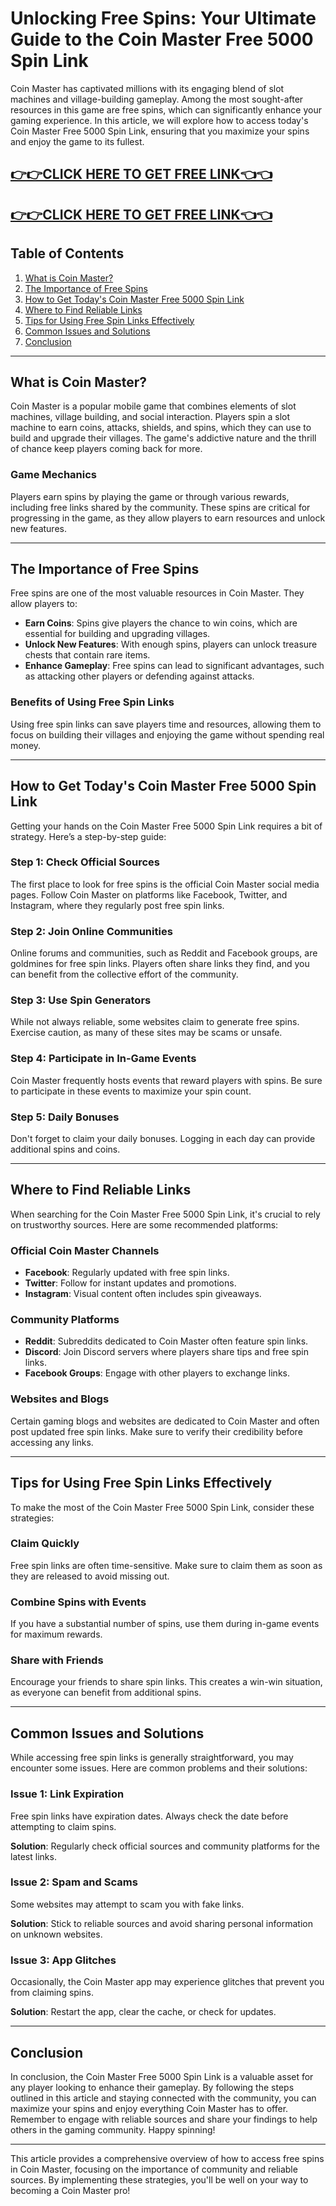 # Unlocking Free Spins: Your Ultimate Guide to the Coin Master Free 5000 Spin Link

Coin Master has captivated millions with its engaging blend of slot machines and village-building gameplay. Among the most sought-after resources in this game are free spins, which can significantly enhance your gaming experience. In this article, we will explore how to access today's Coin Master Free 5000 Spin Link, ensuring that you maximize your spins and enjoy the game to its fullest.

[👉👉CLICK HERE TO GET FREE LINK👈👈](https://todaylink.site/CoinsLink/)
--
[👉👉CLICK HERE TO GET FREE LINK👈👈](https://todaylink.site/CoinsLink/)
--
## Table of Contents

1. [What is Coin Master?](#what-is-coin-master)
2. [The Importance of Free Spins](#the-importance-of-free-spins)
3. [How to Get Today's Coin Master Free 5000 Spin Link](#how-to-get-todays-coin-master-free-5000-spin-link)
4. [Where to Find Reliable Links](#where-to-find-reliable-links)
5. [Tips for Using Free Spin Links Effectively](#tips-for-using-free-spin-links-effectively)
6. [Common Issues and Solutions](#common-issues-and-solutions)
7. [Conclusion](#conclusion)

---

## What is Coin Master?

Coin Master is a popular mobile game that combines elements of slot machines, village building, and social interaction. Players spin a slot machine to earn coins, attacks, shields, and spins, which they can use to build and upgrade their villages. The game's addictive nature and the thrill of chance keep players coming back for more. 

### Game Mechanics

Players earn spins by playing the game or through various rewards, including free links shared by the community. These spins are critical for progressing in the game, as they allow players to earn resources and unlock new features.

---

## The Importance of Free Spins

Free spins are one of the most valuable resources in Coin Master. They allow players to:

- **Earn Coins**: Spins give players the chance to win coins, which are essential for building and upgrading villages.
- **Unlock New Features**: With enough spins, players can unlock treasure chests that contain rare items.
- **Enhance Gameplay**: Free spins can lead to significant advantages, such as attacking other players or defending against attacks.

### Benefits of Using Free Spin Links

Using free spin links can save players time and resources, allowing them to focus on building their villages and enjoying the game without spending real money.

---

## How to Get Today's Coin Master Free 5000 Spin Link

Getting your hands on the Coin Master Free 5000 Spin Link requires a bit of strategy. Here’s a step-by-step guide:

### Step 1: Check Official Sources

The first place to look for free spins is the official Coin Master social media pages. Follow Coin Master on platforms like Facebook, Twitter, and Instagram, where they regularly post free spin links.

### Step 2: Join Online Communities

Online forums and communities, such as Reddit and Facebook groups, are goldmines for free spin links. Players often share links they find, and you can benefit from the collective effort of the community.

### Step 3: Use Spin Generators

While not always reliable, some websites claim to generate free spins. Exercise caution, as many of these sites may be scams or unsafe.

### Step 4: Participate in In-Game Events

Coin Master frequently hosts events that reward players with spins. Be sure to participate in these events to maximize your spin count.

### Step 5: Daily Bonuses

Don't forget to claim your daily bonuses. Logging in each day can provide additional spins and coins.

---

## Where to Find Reliable Links

When searching for the Coin Master Free 5000 Spin Link, it's crucial to rely on trustworthy sources. Here are some recommended platforms:

### Official Coin Master Channels

- **Facebook**: Regularly updated with free spin links.
- **Twitter**: Follow for instant updates and promotions.
- **Instagram**: Visual content often includes spin giveaways.

### Community Platforms

- **Reddit**: Subreddits dedicated to Coin Master often feature spin links.
- **Discord**: Join Discord servers where players share tips and free spin links.
- **Facebook Groups**: Engage with other players to exchange links.

### Websites and Blogs

Certain gaming blogs and websites are dedicated to Coin Master and often post updated free spin links. Make sure to verify their credibility before accessing any links.

---

## Tips for Using Free Spin Links Effectively

To make the most of the Coin Master Free 5000 Spin Link, consider these strategies:

### Claim Quickly

Free spin links are often time-sensitive. Make sure to claim them as soon as they are released to avoid missing out.

### Combine Spins with Events

If you have a substantial number of spins, use them during in-game events for maximum rewards.

### Share with Friends

Encourage your friends to share spin links. This creates a win-win situation, as everyone can benefit from additional spins.

---

## Common Issues and Solutions

While accessing free spin links is generally straightforward, you may encounter some issues. Here are common problems and their solutions:

### Issue 1: Link Expiration

Free spin links have expiration dates. Always check the date before attempting to claim spins.

**Solution**: Regularly check official sources and community platforms for the latest links.

### Issue 2: Spam and Scams

Some websites may attempt to scam you with fake links.

**Solution**: Stick to reliable sources and avoid sharing personal information on unknown websites.

### Issue 3: App Glitches

Occasionally, the Coin Master app may experience glitches that prevent you from claiming spins.

**Solution**: Restart the app, clear the cache, or check for updates.

---

## Conclusion

In conclusion, the Coin Master Free 5000 Spin Link is a valuable asset for any player looking to enhance their gameplay. By following the steps outlined in this article and staying connected with the community, you can maximize your spins and enjoy everything Coin Master has to offer. Remember to engage with reliable sources and share your findings to help others in the gaming community. Happy spinning!

--- 

This article provides a comprehensive overview of how to access free spins in Coin Master, focusing on the importance of community and reliable sources. By implementing these strategies, you'll be well on your way to becoming a Coin Master pro!
